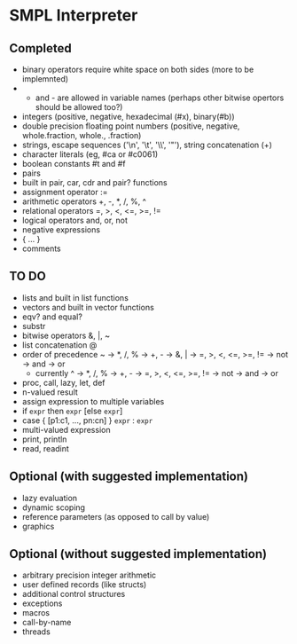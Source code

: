 SMPL Interpreter
================

Completed
---------

* binary operators require white space on both sides (more to be implemnted)
* + and - are allowed in variable names (perhaps other bitwise opertors should be allowed too?)
* integers (positive, negative, hexadecimal (#x), binary(#b))
* double precision floating point numbers (positive, negative, whole.fraction, whole., .fraction)
* strings, escape sequences ('\n', '\t', '\\\\', '\"'), string concatenation (+)
* character literals (eg, #ca or #c0061)
* boolean constants #t and #f
* pairs
* built in pair, car, cdr and pair? functions
* assignment operator :=
* arithmetic operators +, -, *, /, %, ^
* relational operators =, >, <, <=, >=, !=
* logical operators and, or, not
* negative expressions
* { ... }
* comments

TO DO
-----

* lists and built in list functions
* vectors and built in vector functions
* eqv? and equal?
* substr
* bitwise operators &, |, ~
* list concatenation @
* order of precedence ~ -> *, /, % -> +, - -> &, | -> =, >, <, <=, >=, != -> not -> and -> or
	* currently ^ -> *, /, % -> +, - -> =, >, <, <=, >=, != -> not -> and -> or
* proc, call, lazy, let, def
* n-valued result
* assign expression to multiple variables
* if `expr` then `expr` [else `expr`]
* case { [p1:c1, ..., pn:cn] } `expr` : `expr`
* multi-valued expression
* print, println
* read, readint

Optional (with suggested implementation)
----------------------------------------

* lazy evaluation
* dynamic scoping
* reference parameters (as opposed to call by value)
* graphics

Optional (without suggested implementation)
-------------------------------------------

* arbitrary precision integer arithmetic
* user defined records (like structs)
* additional control structures
* exceptions
* macros
* call-by-name
* threads

